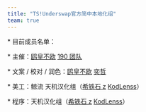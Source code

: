 ```yaml
---
title: "TS!Underswap官方简中本地化组"
team: true
---
```


\* 目前成员名单：

\* 主催：[鸥皇不欧](https://space.bilibili.com/277750632) [190 团队](https://space.bilibili.com/397457730)

\* 文案 / 校对 / 润色：[鸥皇不欧](https://space.bilibili.com/277750632) [奕哲](https://space.bilibili.com/152296197)

\* 美工：鲸流 天机汉化组（[希铁石 z](https://space.bilibili.com/470552417/) [KodLenss](https://space.bilibili.com/40748676)）

\* 程序：天机汉化组（[希铁石 z](https://space.bilibili.com/470552417/) [KodLenss](https://space.bilibili.com/40748676)）
